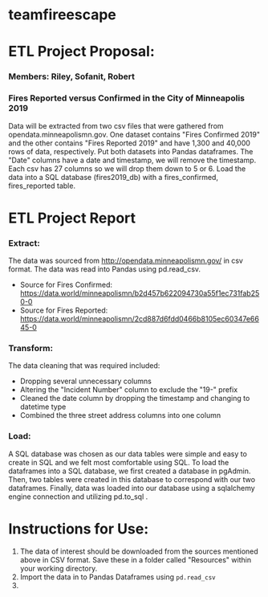 # teamfireescape
# ETL Project Proposal:
### Members: Riley, Sofanit, Robert
### Fires Reported versus Confirmed in the City of Minneapolis 2019

Data will be extracted from two csv files that were gathered from opendata.minneapolismn.gov. One dataset contains "Fires Confirmed 2019" and the other contains "Fires Reported 2019" and have 1,300 and 40,000 rows of data, respectively.
Put both datasets into Pandas dataframes. The "Date" columns have a date and timestamp, we will remove the timestamp. Each csv has 27 columns so we will drop them down to 5 or 6.
Load the data into a SQL database (fires2019_db) with a fires_confirmed, fires_reported table.

# ETL Project Report

### Extract:
The data was sourced from http://opendata.minneapolismn.gov/ in csv format. The data was read into Pandas using pd.read_csv.
* Source for Fires Confirmed:
https://data.world/minneapolismn/b2d457b622094730a55f1ec731fab250-0
* Source for Fires Reported:
https://data.world/minneapolismn/2cd887d6fdd0466b8105ec60347e6645-0

### Transform:
The data cleaning that was required included:
* Dropping several unnecessary columns
* Altering the "Incident Number" column to exclude the "19-" prefix
* Cleaned the date column by dropping the timestamp and changing to datetime type
* Combined the three street address columns into one column

### Load:
A SQL database was chosen as our data tables were simple and easy to create in SQL and we felt most comfortable using SQL. To load the dataframes into a SQL database, we first created a database in pgAdmin. Then, two tables were created in this database to correspond with our two dataframes. Finally, data was loaded into our database using a sqlalchemy engine connection and utilizing pd.to_sql .

# Instructions for Use:

1. The data of interest should be downloaded from the sources mentioned above in CSV format. Save these in a folder called "Resources" within your working directory.
2. Import the data in to Pandas Dataframes using `pd.read_csv`
3. 
